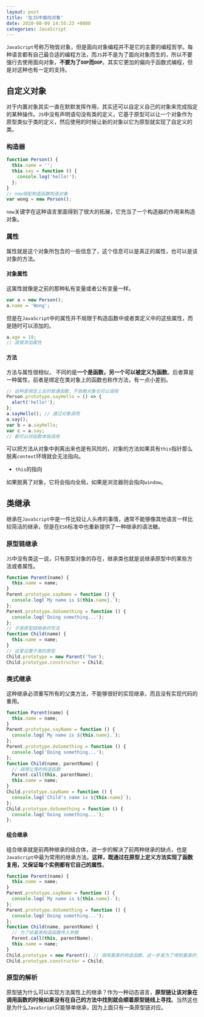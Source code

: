 ```yaml
---
layout: post
title: '在JS中面向对象'
date: 2020-08-09 14:55:23 +0800
categories: JavaScript
---
```


`JavaScript`号称万物皆对象，但是面向对象编程并不是它的主要的编程哲学。每种语言都有自己最合适的编程方法，而`JS`并不是为了面向对象而生的，所以不要强行去使用面向对象，**不要为了`OOP`而`OOP`**。其实它更加的偏向于函数式编程，但是对这种也有一定的支持。

## 自定义对象

对于内置对象其实一直在默默发挥作用，其实还可以自定义自己的对象来完成指定的某种操作。`JS`中没有声明语句没有类的定义，它基于原型可以让一个对象作为原型类似于类的定义，然后使用的时候让新的对象以它为原型就实现了自定义的类。

### 构造器

```javascript
function Person() {
  this.name = '';
  this.say = function () {
    console.log('hello!');
  };
}
// new搭配构造函数构造对象
var wong = new Person();
```

`new`关键字在这种语言里面得到了很大的拓展，它充当了一个构造器的作用来构造对象。

### 属性

属性就是这个对象所包含的一些信息了，这个信息可以是真正的属性，也可以是该对象的方法。

#### 对象属性

这属性就像是之前的那种私有变量或者公有变量一样。

```javascript
var a = new Person();
a.name = 'Wong';
```

但是在`JavaScript`中的属性并不局限于构造函数中或者类定义中的这些属性，而是随时可以添加的。

```javascript
a.age = 19;
// 直接添加属性
```

#### 方法

方法与属性很相似， 不同的是**一个是函数，另一个可以被定义为函数**。后者算是一种属性，前者是绑定在类对象上的函数也称作方法，有一点小差别。

```javascript
// 这种是绑定上去的普通函数，不依赖对象也可以调用
Person.prototype.sayHello = () => {
  alert('hello!');
};
a.sayHello(); // 通过对象调用
a.say();
var b = a.sayHello;
var c = a.say;
// 都可以将函数单独调用
```

可以把方法从对象中剥离出来也是有风险的，对象的方法如果具有`this`指针那么脱离`context`环境就会无法指向。

- `this`的指向

如果脱离了对象，它将会指向全局，如果是浏览器则会指向`window`。

## 类继承

继承在`JavaScript`中是一件比较让人头疼的事情，通常不能够像其他语言一样比较简洁的继承，但是在`ES6`标准中也重新提供了一种继承的语法糖。

### 原型链继承

`JS`中没有类这一说，只有原型对象的存在，继承类也就是说继承原型中的某些方法或者属性。

```javascript
function Parent(name) {
  this.name = name;
}
Parent.prototype.sayName = function () {
  console.log(`My name is ${this.name}.`);
};
Parent.prototype.doSomething = function () {
  console.log('Doing something...');
};
// 子类原型链继承的写法
function Child(name) {
  this.name = name;
}
// 这里设置子类的原型
Child.prototype = new Parent('Tom');
Child.prototype.constructor = Child;
```

### 类式继承

这种继承必须重写所有的父类方法，不能够很好的实现继承，而且没有实现代码的重用。

```javascript
function Parent(name) {
  this.name = name;
}
Parent.prototype.sayName = function () {
  console.log(`My name is ${this.name}.`);
};
Parent.prototype.doSomething = function () {
  console.log('Doing something...');
};
function Child(name, parentName) {
  // 调用父类的构造函数
  Parent.call(this, parentName);
  this.name = name;
}
Child.prototype.sayName = function () {
  console.log(`Child's name is ${this.name}`);
};
Child.prototype.doSomething = function () {
  console.log('Doing something...');
};
```

#### 组合继承

组合继承就是前两种继承的结合体，进一步的解决了前两种继承的缺点，也是`JavaScript`中最为常用的继承方法。**这样，既通过在原型上定义方法实现了函数复用，又保证每个实例都有它自己的属性**。

```javascript
function Parent(name) {
  this.name = name;
}
Parent.prototype.sayName = function () {
  console.log(`My name is ${this.name}.`);
};
Parent.prototype.doSomething = function () {
  console.log('Doing something...');
};
function Child(name, parentName) {
  // 为了给基类构造函数传入参数
  Parent.call(this, parentName);
  this.name = name;
}
Child.prototype = new Parent(); // 调用基类的构造函数，这一步是为了得到基类的方法
Child.prototype.constructor = Child;
```

### 原型的解析

原型链为什么可以实现方法属性上的继承？作为一种动态语言，**原型链让该对象在调用函数的时候如果没有在自己的方法中找到就会顺着原型链线上寻找**。当然这也是为什么`JavaScript`只能够单继承，因为上面只有一条原型链对应。
